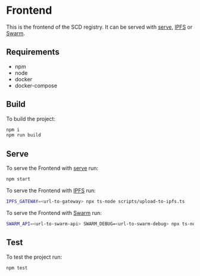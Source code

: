 # Frontend

This is the frontend of the SCD registry.
It can be served with [serve](https://www.npmjs.com/package/serve), [IPFS](https://ipfs.io/) or [Swarm](https://www.ethswarm.org/).
## Requirements

- npm
- node
- docker
- docker-compose

## Build

To build the project:

```bash
npm i
npm run build
```

## Serve

To serve the Frontend with [serve](https://www.npmjs.com/package/serve) run:

```bash
npm start
```

To serve the Frontend with [IPFS](https://ipfs.io/) run:

```bash
IPFS_GATEWAY=<url-to-gateway> npx ts-node scripts/upload-to-ipfs.ts 
```

To serve the Frontend with [Swarm](https://www.ethswarm.org/) run:

```bash
SWARM_API=<url-to-swarm-api> SWARM_DEBUG=<url-to-swarm-debug> npx ts-node scripts/upload-to-swarm.ts 
```

## Test

To test the project run:

```bash
npm test
```
